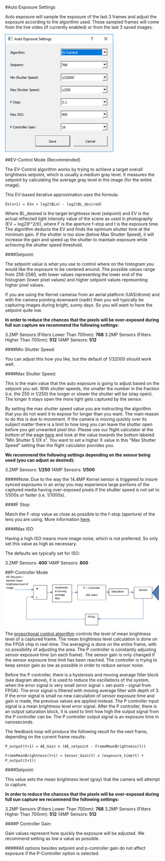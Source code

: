 #Auto Exposure Settings

Auto exposure will sample the exposure of the last 3 frames and adjust the exposure according to the algorithm used. These sampled frames will come from the live video (if currently enabled) or from the last 3 saved images.

![](/assets/auto_settings.PNG)

##EV-Control Mode (Recommended)

The EV-Control algorithm works by trying to achieve a target overall brightness setpoint, which is usually a medium gray level. It measures the setpoint by calculating the average gray level in the image (for the entire image). 

This EV-based iterative approximation uses the formula:
```
EV(n+1) = EVn + log2(BLn) - log2(BL_desired)
```
Where BL_desired is the target brightness level (setpoint) and EV is the actual reflected light intensity value of the scene as used in photography (EV ~ log2(F^2/t)), where F is the aperture f-stop and t is the exposure time. The algorithm deducts the EV and finds the optimum shutter time at the minimum gain. If the shutter is too slow (below Max Shutter Speed), it will increase the gain and speed up the shutter to maintain exposure while achieving the shutter speed threshold. 

####Setpoint: 

The setpoint value is what you use to control where on the histogram you would like the exposure to be centered around. The possible values range from 256-2560, with lower values representing the lower end of the histogram (lower pixel values) and higher setpoint values representing higher pixel values.

If you are using the Kernel cameras from an aerial platform (UAS/drone) and with the camera pointing downward (nadir) then you will typically be capturing images during bright, sunny days. So you will want to have the setpoint quite low.

**In order to reduce the chances that the pixels will be over-exposed during full sun capture we recommend the following settings:**

3.2MP Sensors (Filters Lower Than 700nm): **768**
3.2MP Sensors (Filters Higher Than 700nm): **512**
14MP Sensors: **512**

####Min Shutter Speed:

You can adjust this how you like, but the default of 1/32000 should work well.

####Max Shutter Speed:

This is the main value that the auto exposure is going to adjust based on the setpoint you set. With shutter speeds, the smaller the number in the fraction (i.e. the 250 in 1/250) the longer or slower the shutter will be (stay open). The longer it stays open the more light gets captured by the sensor.

By setting the max shutter speed value you are instructing the algorithm that you do not want it to expose for longer than you want. The main reason to do this is due to movement. If the camera is moving quickly over its subject matter there is a limit to how long you can leave the shutter open before you get unwanted pixel blur. Please use our flight calculator at the bottom of the page [here](https://www.mapir.camera/pages/cameras) and look at the value towards the bottom labeled "Min Shutter S 1/X s". You want to set a higher X value in this "Max Shutter Speed" setting than the flight calculator provides you.

**We recommend the following settings depending on the sensor being used (you can adjust as desired):**

3.2MP Sensors: **1/250**
14MP Sensors: **1/500**

#####Note: Due to the way the 14.4MP Kernel sensor is triggered to insure synced exposures in an array you may experience large portions of the captured media having over-exposed pixels if the shutter speed is not set to 1/500s or faster (i.e. 1/1000s).

####F Stop:

Match the F-stop value as close as possible to the f-stop (aperture) of the lens you are using. More information [here](../content/kernel-lenses.html).

####Max ISO:

Having a high ISO means more image noise, which is not preferred. So only set this value as high as necessary.

The defaults we typically set for ISO:

3.2MP Sensors: **400**
14MP Sensors: **800**

##P-Controller Mode
![](/assets/p-control.PNG)

The [proportional control algorithm](https://en.wikipedia.org/wiki/Proportional_control) controls the level of mean brightness level of a captured frame. The mean brightness level calculation is done on the FPGA chip in real-time. The averaging is done on the entire frame, with no possibility of adjusting the area. The P controller is constantly adjusting sensor exposure time (on each frame). The sensor gain is only changed if the sensor exposure time limit has been reached. The controller is trying to keep sensor gain as low as possible in order to reduce sensor noise. 

Before the P controller, there is a hysteresis and moving average filter block (see diagram above), it is used to reduce the oscillations of the system, when the error signal is very small (error signal = set-point – signal from FPGA). The error signal is filtered with moving average filter with depth of 3. If the error signal is small no new calculation of sensor exposure time and gain is made, the previous values are applied instead. The P controller input signal is a mean brightness level error signal. After the P controller, there is an output saturation block, it is used to limit how high the output signal from the P controller can be. The P controller output signal is an exposure time in nanoseconds.

The feedback loop will produce the following result for the next frame, depending on the current frame results:
```
P_output(t+1) = AE_Gain x (AE_setpoint - FrameMeanBrightness(t))
```
```
FrameMeanBrightness(t+1) = Sensor_Gain(t) x (exposure_time(t) + P_output(t+1))
```
####Setpoint: 

This value sets the mean brightness level (gray) that the camera will attempt to capture.

**In order to reduce the chances that the pixels will be over-exposed during full sun capture we recommend the following settings:**

3.2MP Sensors (Filters Lower Than 700nm): **768**
3.2MP Sensors (Filters Higher Than 700nm): **512**
14MP Sensors: **512**

####P Controller Gain:

Gain values represent how quickly the exposure will be adjusted. We recommend setting as low a value as possible.

#####All options besides setpoint and p-controller gain do not affect exposure if the P-Controller option is selected.
